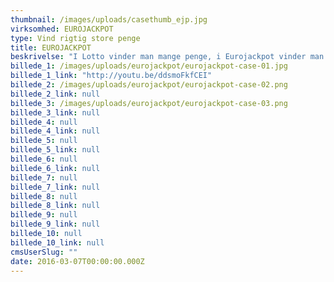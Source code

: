 ```yaml
---
thumbnail: /images/uploads/casethumb_ejp.jpg
virksomhed: EUROJACKPOT
type: Vind rigtig store penge
title: EUROJACKPOT
beskrivelse: "I Lotto vinder man mange penge, i Eurojackpot vinder man rigtig mange penge. Vores Eurojackpot univers taler til den lidt yngre målgruppe og visualiserer, hvor ekstreme præmiesummer der spilles om i det europæiske Lotto med miniumgevinster på 63 mio.kr. ugentligt. Det gøres i et humoristisk 2-trins greb, hvor vi først placerer vores hovedperson i en attraktiv situation, som havde han lige vundet den store gevinst – og så trumfer med at skrue endnu mere op for ekstravagancen. ”Vind store penge. Rigtig store penge.”"
billede_1: /images/uploads/eurojackpot/eurojackpot-case-01.jpg
billede_1_link: "http://youtu.be/ddsmoFkfCEI"
billede_2: /images/uploads/eurojackpot/eurojackpot-case-02.png
billede_2_link: null
billede_3: /images/uploads/eurojackpot/eurojackpot-case-03.png
billede_3_link: null
billede_4: null
billede_4_link: null
billede_5: null
billede_5_link: null
billede_6: null
billede_6_link: null
billede_7: null
billede_7_link: null
billede_8: null
billede_8_link: null
billede_9: null
billede_9_link: null
billede_10: null
billede_10_link: null
cmsUserSlug: ""
date: 2016-03-07T00:00:00.000Z
---
```


